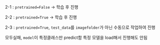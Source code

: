 2-1 : `pretrained=False` -> 학습 후 진행

2-2 : `pretrained=True` -> 학습 후 진행

2-3 : `pretrained=True`, `test_data`를 `imagefolder`가 아닌 수동으로 작업하여 진행

모두실패, `model`이 특정클래스만 predict함 특정 모델을 load해서 진행해도 안됨
